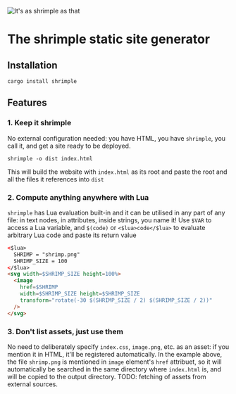 ![It's as shrimple as that](https://raw.githubusercontent.com/schvv31n/shrimple/master/static/shrimple.jpg)
# The shrimple static site generator
## Installation
```console
cargo install shrimple
```
## Features
### 1. Keep it shrimple
No external configuration needed: you have HTML, you have `shrimple`, you call it, and get a site ready to be deployed.
```console
shrimple -o dist index.html
```
This will build the website with `index.html` as its root and paste the root and all the files it references into `dist`
### 2. Compute anything anywhere with Lua
`shrimple` has Lua evaluation built-in and it can be utilised in any part of any file: in text nodes, in attributes, inside strings, you name it!
Use `$VAR` to access a Lua variable, and `$(code)` or `<$lua>code</$lua>` to evaluate arbitrary Lua code and paste its return value
```html
<$lua>
  SHRIMP = "shrimp.png"
  SHRIMP_SIZE = 100
</$lua>
<svg width=$SHRIMP_SIZE height=100%>
  <image
    href=$SHRIMP
    width=$SHRIMP_SIZE height=$SHRIMP_SIZE
    transform="rotate(-30 $(SHRIMP_SIZE / 2) $(SHRIMP_SIZE / 2))"
  />
</svg>
```
### 3. Don't list assets, just use them
No need to deliberately specify `index.css`, `image.png`, etc. as an asset: if you mention it in HTML, it'll be registered automatically.
In the example above, the file `shrimp.png` is mentioned in `image` element's `href` attribuet, so it will automatically be searched
in the same directory where `index.html` is, and will be copied to the output directory.
TODO: fetching of assets from external sources.
